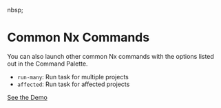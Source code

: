 nbsp;

# Common Nx Commands

You can also launch other common Nx commands with the options listed out in the Command Palette.

- `run-many`: Run task for multiple projects
- `affected`: Run task for affected projects

[See the Demo](https://youtu.be/v6Tso0lB6S4)
